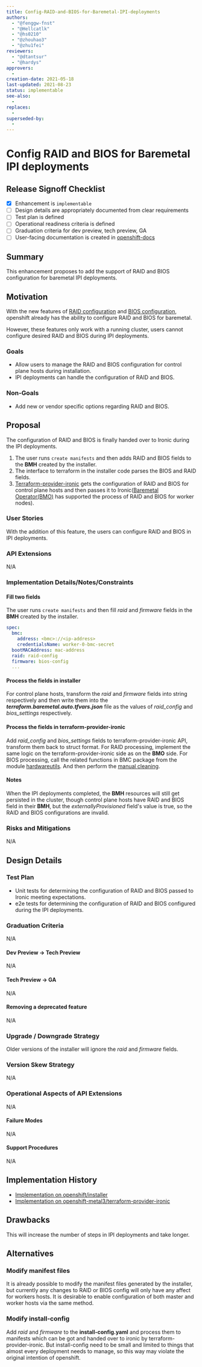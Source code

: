 ```yaml
---
title: Config-RAID-and-BIOS-for-Baremetal-IPI-deployments
authors:
  - "@fenggw-fnst"
  - "@Hellcatlk"
  - "@hs0210"
  - "@zhouhao3"
  - "@zhu1fei"
reviewers:
  - "@dtantsur"
  - "@hardys"
approvers:
  -
creation-date: 2021-05-18
last-updated: 2021-08-23
status: implementable
see-also:
  -
replaces:
  -
superseded-by:
  -
---
```


# Config RAID and BIOS for Baremetal IPI deployments

## Release Signoff Checklist

- [x] Enhancement is `implementable`
- [ ] Design details are appropriately documented from clear requirements
- [ ] Test plan is defined
- [ ] Operational readiness criteria is defined
- [ ] Graduation criteria for dev preview, tech preview, GA
- [ ] User-facing documentation is created in [openshift-docs](https://github.com/openshift/openshift-docs/)

## Summary

This enhancement proposes to add the support of RAID and BIOS configuration for baremetal IPI deployments.

## Motivation

With the new features of [RAID configuration](https://github.com/metal3-io/baremetal-operator/pull/292) and [BIOS configuration](https://github.com/metal3-io/baremetal-operator/pull/302), openshift already has the ability to configure RAID and BIOS for baremetal.

However, these features only work with a running cluster, users cannot configure desired RAID and BIOS during IPI deployments.

### Goals

- Allow users to manage the RAID and BIOS configuration for control plane hosts during installation.
- IPI deployments can handle the configuration of RAID and BIOS.

### Non-Goals

- Add new or vendor specific options regarding RAID and BIOS.

## Proposal

The configuration of RAID and BIOS is finally handed over to Ironic during the IPI deployments.
1. The user runs `create manifests` and then adds RAID and BIOS fields to the **BMH** created by the installer.
2. The interface to terraform in the installer code parses the BIOS and RAID fields.
3. [Terraform-provider-ironic](https://github.com/openshift-metal3/terraform-provider-ironic) gets the
configuration of RAID and BIOS for control plane hosts and then passes it to Ironic([Baremetal Operator(BMO)](https://github.com/metal3-io/baremetal-operator)
has supported the process of RAID and BIOS for worker nodes).

### User Stories

With the addition of this feature, the users can configure RAID and BIOS in IPI deployments.

### API Extensions

N/A

### Implementation Details/Notes/Constraints

#### Fill two fields

The user runs `create manifests` and then fill *raid* and *firmware* fields in the **BMH** created by the installer.

```yaml
spec:
  bmc:
    address: <bmc>://<ip-address>
    credentialsName: worker-0-bmc-secret
  bootMACAddress: mac-address
  raid: raid-config
  firmware: bios-config
  ...
```

#### Process the fields in installer

For control plane hosts, transform the *raid* and *firmware* fields into string respectively and then write them into the
***terraform.baremetal.auto.tfvars.json*** file as the values of *raid_config* and *bios_settings* respectively.

#### Process the fields in terraform-provider-ironic

Add *raid_config* and *bios_settings* fields to terraform-provider-ironic API, transform them back to struct format.
For RAID processing, implement the same logic on the terraform-provider-ironic side as on the **BMO** side.
For BIOS processing, call the related functions in BMC package from the module [hardwareutils](https://github.com/metal3-io/baremetal-operator/tree/master/pkg/hardwareutils).
And then perform the [manual cleaning](https://docs.openstack.org/ironic/latest/admin/cleaning.html#manual-cleaning).

#### Notes

When the IPI deployments completed, the **BMH** resources will still get persisted in the cluster, though control plane hosts have
RAID and BIOS field in their **BMH**, but the *externallyProvisioned* field's value is true, so the RAID and BIOS configurations are
invalid.

### Risks and Mitigations

N/A

## Design Details

### Test Plan

- Unit tests for determining the configuration of RAID and BIOS passed to Ironic meeting expectations.
- e2e tests for determining the configuration of RAID and BIOS configured during the IPI deployments.

### Graduation Criteria

N/A

#### Dev Preview -> Tech Preview

N/A

#### Tech Preview -> GA

N/A

#### Removing a deprecated feature

N/A

### Upgrade / Downgrade Strategy

Older versions of the installer will ignore the *raid* and *firmware* fields.

### Version Skew Strategy

N/A

### Operational Aspects of API Extensions

N/A

#### Failure Modes

N/A

#### Support Procedures

N/A

## Implementation History

- [Implementation on openshift/installer](https://github.com/hs0210/installer/tree/ipi-support-raid-bios)
- [Implementation on openshift-metal3/terraform-provider-ironic](https://github.com/hs0210/terraform-provider-ironic/tree/ipi-support-raid-bios)

## Drawbacks

This will increase the number of steps in IPI deployments and take longer.

## Alternatives

### Modify manifest files

It is already possible to modify the manifest files generated by the installer, but currently any changes to RAID or BIOS config will
only have any affect for workers hosts. It is desirable to enable configuration of both master and worker hosts via the same method.

### Modify install-config

Add *raid* and *firmware* to the **install-config.yaml** and process them to manifests which can be got and handed over to ironic by
terraform-provider-ironic. But install-config need to be small and limited to things that almost every deployment needs to manage,
so this way may violate the original intention of openshift.